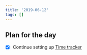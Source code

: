 ```yaml
---
title: '2019-06-12'
tags: []
---
```


## Plan for the day

- [x] Continue setting up [Time tracker](https://github.com/msieroslawska/time-tracker)
